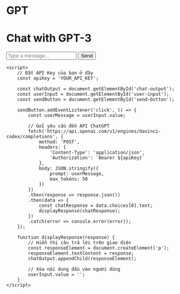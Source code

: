 # GPT
<!DOCTYPE html>
<html>
<head>
    <title>ChatGPT Web App</title>
</head>
<body>
    <h1>Chat with GPT-3</h1>
    <div id="chat-container">
        <div id="chat-output"></div>
        <input type="text" id="user-input" placeholder="Type a message...">
        <button id="send-button">Send</button>
    </div>

    <script>
        // Đặt API Key của bạn ở đây
        const apiKey = 'YOUR_API_KEY';

        const chatOutput = document.getElementById('chat-output');
        const userInput = document.getElementById('user-input');
        const sendButton = document.getElementById('send-button');

        sendButton.addEventListener('click', () => {
            const userMessage = userInput.value;
            
            // Gửi yêu cầu đến API ChatGPT
            fetch('https://api.openai.com/v1/engines/davinci-codex/completions', {
                method: 'POST',
                headers: {
                    'Content-Type': 'application/json',
                    'Authorization': `Bearer ${apiKey}`
                },
                body: JSON.stringify({
                    prompt: userMessage,
                    max_tokens: 50
                })
            })
            .then(response => response.json())
            .then(data => {
                const chatResponse = data.choices[0].text;
                displayResponse(chatResponse);
            })
            .catch(error => console.error(error));
        });

        function displayResponse(response) {
            // Hiển thị câu trả lời trên giao diện
            const responseElement = document.createElement('p');
            responseElement.textContent = response;
            chatOutput.appendChild(responseElement);

            // Xóa nội dung đầu vào người dùng
            userInput.value = '';
        }
    </script>
</body>
</html>
